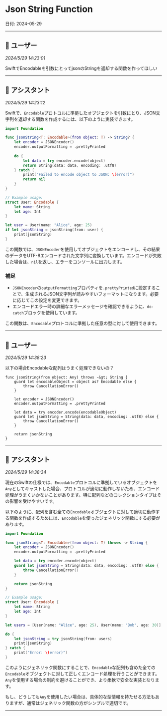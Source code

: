 # Json String Function

日付: 2024-05-29

---

## 👤 ユーザー
*2024/5/29 14:23:01*

SwiftでEncodableを引数にとってjsonのStringを返却する関数を作ってほしい

---

## 🤖 アシスタント
*2024/5/29 14:23:12*

Swiftで、`Encodable`プロトコルに準拠したオブジェクトを引数にとり、JSON文字列を返却する関数を作成するには、以下のように実装できます。

```swift
import Foundation

func jsonString<T: Encodable>(from object: T) -> String? {
    let encoder = JSONEncoder()
    encoder.outputFormatting = .prettyPrinted
    
    do {
        let data = try encoder.encode(object)
        return String(data: data, encoding: .utf8)
    } catch {
        print("Failed to encode object to JSON: \(error)")
        return nil
    }
}

// Example usage:
struct User: Encodable {
    let name: String
    let age: Int
}

let user = User(name: "Alice", age: 25)
if let jsonString = jsonString(from: user) {
    print(jsonString)
}
```

この関数では、`JSONEncoder`を使用してオブジェクトをエンコードし、その結果のデータをUTF-8エンコードされた文字列に変換しています。エンコードが失敗した場合は、`nil`を返し、エラーをコンソールに出力します。

### 補足
- `JSONEncoder`の`outputFormatting`プロパティを`.prettyPrinted`に設定することで、生成されるJSON文字列が読みやすいフォーマットになります。必要に応じてこの設定を変更できます。
- エンコードエラー時の詳細なエラーメッセージを確認できるように、`do-catch`ブロックを使用しています。

この関数は、`Encodable`プロトコルに準拠した任意の型に対して使用できます。

---

## 👤 ユーザー
*2024/5/29 14:38:23*

以下の場合Encodableな配列はうまく処理できないの？

    func jsonString(from object: Any) throws -&gt; String {
        guard let encodableObject = object as? Encodable else {
            throw CancellationError()
        }

        let encoder = JSONEncoder()
        encoder.outputFormatting = .prettyPrinted

        let data = try encoder.encode(encodableObject)
        guard let jsonString = String(data: data, encoding: .utf8) else {
            throw CancellationError()
        }

        return jsonString
    }

---

## 🤖 アシスタント
*2024/5/29 14:38:34*

現在のSwiftの仕様では、`Encodable`プロトコルに準拠しているオブジェクトを`Any`としてキャストした場合、プロトコルが適切に動作しないため、エンコード処理がうまくいかないことがあります。特に配列などのコレクションタイプはその影響を受けやすいです。

以下のように、配列を含む全ての`Encodable`オブジェクトに対して適切に動作する関数を作成するためには、`Encodable`を使ったジェネリック関数にする必要があります。

```swift
import Foundation

func jsonString<T: Encodable>(from object: T) throws -> String {
    let encoder = JSONEncoder()
    encoder.outputFormatting = .prettyPrinted

    let data = try encoder.encode(object)
    guard let jsonString = String(data: data, encoding: .utf8) else {
        throw CancellationError()
    }

    return jsonString
}

// Example usage:
struct User: Encodable {
    let name: String
    let age: Int
}

let users = [User(name: "Alice", age: 25), User(name: "Bob", age: 30)]

do {
    let jsonString = try jsonString(from: users)
    print(jsonString)
} catch {
    print("Error: \(error)")
}
```

このようにジェネリック関数にすることで、`Encodable`な配列も含めた全ての`Encodable`オブジェクトに対して正しくエンコード処理を行うことができます。`Any`を使用する場合の制約を避けることができ、より柔軟で安全な実装となります。

もし、どうしても`Any`を使用したい場合は、具体的な型情報を持たせる方法もありますが、通常はジェネリック関数の方がシンプルで適切です。

---
